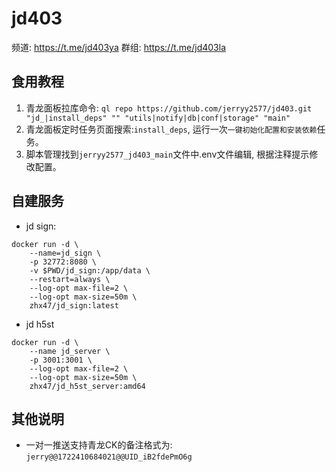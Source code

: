 # jd403

频道: https://t.me/jd403ya
群组: https://t.me/jd403la


## 食用教程
1. 青龙面板拉库命令:  `ql repo https://github.com/jerryy2577/jd403.git "jd_|install_deps" "" "utils|notify|db|conf|storage" "main"`
2. 青龙面板定时任务页面搜索:`install_deps`, 运行一次`一键初始化配置和安装依赖`任务。
3. 脚本管理找到`jerryy2577_jd403_main`文件中.env文件编辑, 根据注释提示修改配置。

## 自建服务
- jd sign:
```shell
docker run -d \
    --name=jd_sign \
    -p 32772:8080 \
    -v $PWD/jd_sign:/app/data \
    --restart=always \
    --log-opt max-file=2 \
    --log-opt max-size=50m \
    zhx47/jd_sign:latest
```
- jd h5st

```shell
docker run -d \
    --name jd_server \
    -p 3001:3001 \
    --log-opt max-file=2 \
    --log-opt max-size=50m \
    zhx47/jd_h5st_server:amd64
```

## 其他说明

- 一对一推送支持青龙CK的备注格式为: `jerry@@1722410684021@@UID_iB2fdePmO6g`
